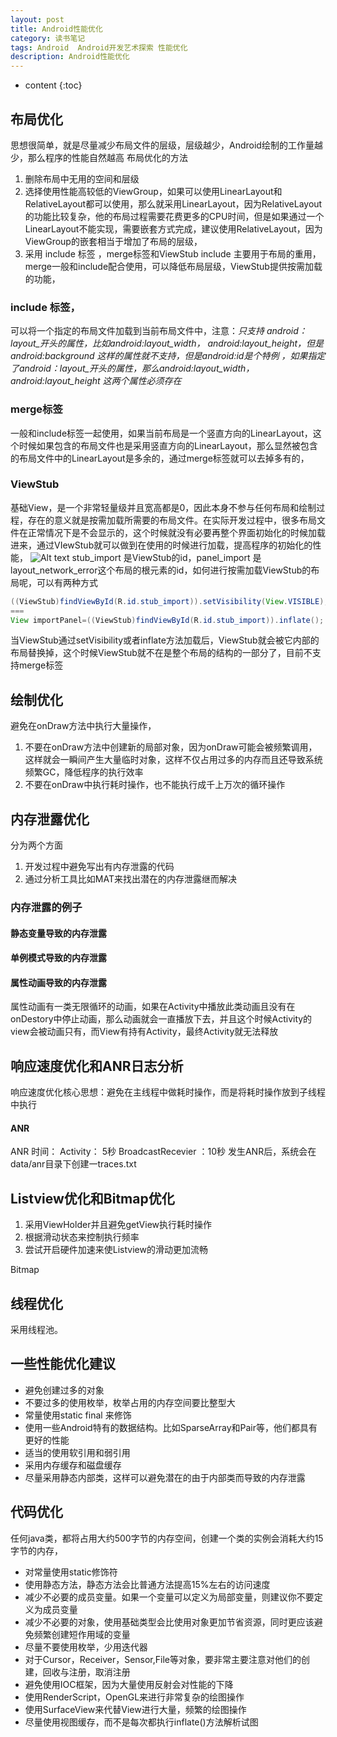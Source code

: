 ```yaml
---
layout: post
title: Android性能优化
category: 读书笔记
tags: Android  Android开发艺术探索 性能优化
description: Android性能优化
---
```


* content
{:toc}

## 布局优化
思想很简单，就是尽量减少布局文件的层级，层级越少，Android绘制的工作量越少，那么程序的性能自然越高
布局优化的方法
1. 删除布局中无用的空间和层级
2. 选择使用性能高较低的ViewGroup，如果可以使用LinearLayout和RelativeLayout都可以使用，那么就采用LinearLayout，因为RelativeLayout的功能比较复杂，他的布局过程需要花费更多的CPU时间，但是如果通过一个LinearLayout不能实现，需要嵌套方式完成，建议使用RelativeLayout，因为ViewGroup的嵌套相当于增加了布局的层级，
3. 采用 include  标签 ，merge标签和ViewStub
include 主要用于布局的重用，merge一般和include配合使用，可以降低布局层级，ViewStub提供按需加载的功能，
### include 标签，
可以将一个指定的布局文件加载到当前布局文件中，注意：*只支持 android：layout_开头的属性，比如android:layout_width， android:layout_height，但是android:background 这样的属性就不支持，但是android:id是个特例 ，如果指定了android：layout_开头的属性，那么android:layout_width， android:layout_height 这两个属性必须存在*
### merge标签
一般和include标签一起使用，如果当前布局是一个竖直方向的LinearLayout，这个时候如果包含的布局文件也是采用竖直方向的LinearLayout，那么显然被包含的布局文件中的LinearLayout是多余的，通过merge标签就可以去掉多有的，
### ViewStub
基础View，是一个非常轻量级并且宽高都是0，因此本身不参与任何布局和绘制过程，存在的意义就是按需加载所需要的布局文件。在实际开发过程中，很多布局文件在正常情况下是不会显示的，这个时候就没有必要再整个界面初始化的时候加载进来，通过VIewStub就可以做到在使用的时候进行加载，提高程序的初始化的性能，
![Alt text](https://note.youdao.com/yws/public/resource/b0933b37ddd8ac810ca1d341288bbaa7/xmlnote/WEBRESOURCE7000dcc355eec4e7c84a035a80ab2cef/3042)
stub_import 是ViewStub的id，panel_import 是layout_network_error这个布局的根元素的id，如何进行按需加载ViewStub的布局呢，可以有两种方式
``` java
((ViewStub)findViewById(R.id.stub_import)).setVisibility(View.VISIBLE);
===
View importPanel=((ViewStub)findViewById(R.id.stub_import)).inflate();
```
当ViewStub通过setVisibility或者inflate方法加载后，ViewStub就会被它内部的布局替换掉，这个时候ViewStub就不在是整个布局的结构的一部分了，目前不支持merge标签
## 绘制优化
避免在onDraw方法中执行大量操作，
1. 不要在onDraw方法中创建新的局部对象，因为onDraw可能会被频繁调用，这样就会一瞬间产生大量临时对象，这样不仅占用过多的内存而且还导致系统频繁GC，降低程序的执行效率
2. 不要在onDraw中执行耗时操作，也不能执行成千上万次的循环操作
## 内存泄露优化
分为两个方面
1. 开发过程中避免写出有内存泄露的代码
2. 通过分析工具比如MAT来找出潜在的内存泄露继而解决

### 内存泄露的例子
#### 静态变量导致的内存泄露
#### 单例模式导致的内存泄露
#### 属性动画导致的内存泄露
属性动画有一类无限循环的动画，如果在Activity中播放此类动画且没有在onDestory中停止动画，那么动画就会一直播放下去，并且这个时候Activity的view会被动画只有，而View有持有Activity，最终Activity就无法释放
## 响应速度优化和ANR日志分析
响应速度优化核心思想：避免在主线程中做耗时操作，而是将耗时操作放到子线程中执行
#### ANR
ANR 时间：
Activity： 5秒
BroadcastRecevier ：10秒
发生ANR后，系统会在data/anr目录下创建一traces.txt
## Listview优化和Bitmap优化
1. 采用ViewHolder并且避免getView执行耗时操作
2. 根据滑动状态来控制执行频率
3. 尝试开启硬件加速来使Listview的滑动更加流畅

Bitmap

## 线程优化
采用线程池。
## 一些性能优化建议
* 避免创建过多的对象
* 不要过多的使用枚举，枚举占用的内存空间要比整型大
* 常量使用static final 来修饰
* 使用一些Android特有的数据结构。比如SparseArray和Pair等，他们都具有更好的性能
* 适当的使用软引用和弱引用
* 采用内存缓存和磁盘缓存
* 尽量采用静态内部类，这样可以避免潜在的由于内部类而导致的内存泄露
## 代码优化
任何java类，都将占用大约500字节的内存空间，创建一个类的实例会消耗大约15字节的内存，
* 对常量使用static修饰符
* 使用静态方法，静态方法会比普通方法提高15%左右的访问速度
* 减少不必要的成员变量。如果一个变量可以定义为局部变量，则建议你不要定义为成员变量
* 减少不必要的对象，使用基础类型会比使用对象更加节省资源，同时更应该避免频繁创建短作用域的变量
* 尽量不要使用枚举，少用迭代器
* 对于Cursor，Receiver，Sensor,File等对象，要非常主要注意对他们的创建，回收与注册，取消注册
* 避免使用IOC框架，因为大量使用反射会对性能的下降
* 使用RenderScript，OpenGL来进行非常复杂的绘图操作
* 使用SurfaceView来代替View进行大量，频繁的绘图操作
* 尽量使用视图缓存，而不是每次都执行inflate()方法解析试图
